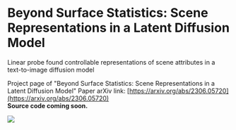 # Beyond Surface Statistics: Scene Representations in a Latent Diffusion Model
Linear probe found controllable representations of scene attributes in a text-to-image diffusion model

Project page of "Beyond Surface Statistics: Scene Representations in a Latent Diffusion Model"
Paper arXiv link: [https://arxiv.org/abs/2306.05720](https://arxiv.org/abs/2306.05720)  
**Source code coming soon.**

![](https://github.com/yc015/scene-representation-diffusion-model.github.io/blob/main/resources/application_of_intervention.png)
